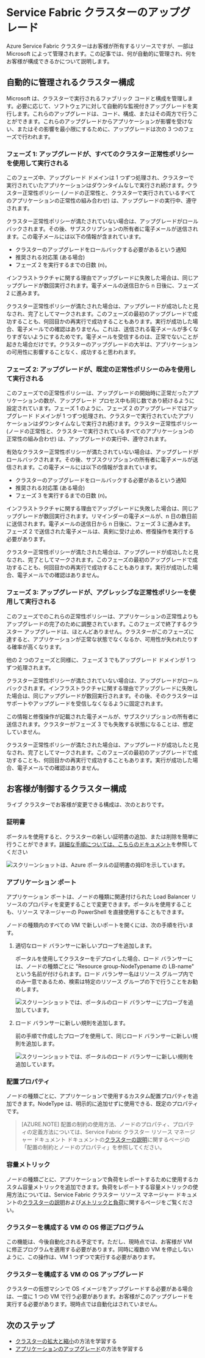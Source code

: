 <properties
   pageTitle="Service Fabric クラスターのアップグレード | Microsoft Azure"
   description="Service Fabric クラスターを実行している Service Fabric コード、構成、またはその両方をアップグレードします。たとえば、証明書のアップグレード、アプリケーション ポートの追加、OS 修正プログラムの適用などを行います。アップグレードを実行しているときに、どのようなことが起きるでしょうか?"
   services="service-fabric"
   documentationCenter=".net"
   authors="ChackDan"
   manager="timlt"
   editor=""/>

<tags
   ms.service="service-fabric"
   ms.devlang="dotnet"
   ms.topic="article"
   ms.tgt_pltfrm="na"
   ms.workload="na"
   ms.date="09/13/2016"
   ms.author="chackdan"/>


# Service Fabric クラスターのアップグレード

Azure Service Fabric クラスターはお客様が所有するリソースですが、一部は Microsoft によって管理されます。この記事では、何が自動的に管理され、何をお客様が構成できるかについて説明します。

## 自動的に管理されるクラスター構成

Microsoft は、クラスターで実行されるファブリック コードと構成を管理します。必要に応じて、ソフトウェアに対して自動的な監視付きアップグレードを実行します。これらのアップグレードは、コード、構成、またはその両方で行うことができます。これらのアップグレードからアプリケーションが影響を受けない、またはその影響を最小限にするために、アップグレードは次の 3 つのフェーズで行われます。

### フェーズ 1: アップグレードが、すべてのクラスター正常性ポリシーを使用して実行される

このフェーズ中、アップグレード ドメインは 1 つずつ処理され、クラスターで実行されていたアプリケーションはダウンタイムなしで実行され続けます。クラスター正常性ポリシー (ノードの正常性と、クラスターで実行されているすべてのアプリケーションの正常性の組み合わせ) は、アップグレードの実行中、遵守されます。

クラスター正常性ポリシーが満たされていない場合は、アップグレードがロールバックされます。その後、サブスクリプションの所有者に電子メールが送信されます。この電子メールには以下の情報が含まれています。

- クラスターのアップグレードをロールバックする必要があるという通知
- 推奨される対応策 (ある場合)
- フェーズ 2 を実行するまでの日数 (n)。

インフラストラクチャに関する理由でアップグレードに失敗した場合は、同じアップグレードが数回実行されます。電子メールの送信日から n 日後に、フェーズ 2 に進みます。

クラスター正常性ポリシーが満たされた場合は、アップグレードが成功したと見なされ、完了としてマークされます。このフェーズの最初のアップグレードで成功することも、何回目かの再実行で成功することもあります。実行が成功した場合、電子メールでの確認はありません。これは、送信される電子メールが多くなりすぎないようにするためです。電子メールを受信するのは、正常でないことが起きた場合だけです。クラスターのアップグレードの大半は、アプリケーションの可用性に影響することなく、成功すると思われます。

### フェーズ 2: アップグレードが、既定の正常性ポリシーのみを使用して実行される

このフェーズでの正常性ポリシーは、アップグレードの開始時に正常だったアプリケーションの数が、アップグレード プロセス中も同じ数であり続けるように設定されています。フェーズ 1 のように、フェーズ 2 のアップグレードではアップグレード ドメインが 1 つずつ処理され、クラスターで実行されていたアプリケーションはダウンタイムなしで実行され続けます。クラスター正常性ポリシー (ノードの正常性と、クラスターで実行されているすべてのアプリケーションの正常性の組み合わせ) は、アップグレードの実行中、遵守されます。

有効なクラスター正常性ポリシーが満たされていない場合は、アップグレードがロールバックされます。その後、サブスクリプションの所有者に電子メールが送信されます。この電子メールには以下の情報が含まれています。

- クラスターのアップグレードをロールバックする必要があるという通知
- 推奨される対応策 (ある場合)
- フェーズ 3 を実行するまでの日数 (n)。

インフラストラクチャに関する理由でアップグレードに失敗した場合は、同じアップグレードが数回実行されます。リマインダーの電子メールが、n 日の数日前に送信されます。電子メールの送信日から n 日後に、フェーズ 3 に進みます。フェーズ 2 で送信された電子メールは、真剣に受け止め、修復操作を実行する必要があります。

クラスター正常性ポリシーが満たされた場合は、アップグレードが成功したと見なされ、完了としてマークされます。このフェーズの最初のアップグレードで成功することも、何回目かの再実行で成功することもあります。実行が成功した場合、電子メールでの確認はありません。

### フェーズ 3: アップグレードが、アグレッシブな正常性ポリシーを使用して実行される

このフェーズでのこれらの正常性ポリシーは、アプリケーションの正常性よりもアップグレードの完了のために調整されています。このフェーズで終了するクラスター アップグレードは、ほとんどありません。クラスターがこのフェーズに達すると、アプリケーションが正常な状態でなくなるか、可用性が失われたりする確率が高くなります。

他の 2 つのフェーズと同様に、フェーズ 3 でもアップグレード ドメインが 1 つずつ処理されます。

クラスター正常性ポリシーが満たされていない場合は、アップグレードがロールバックされます。インフラストラクチャに関する理由でアップグレードに失敗した場合は、同じアップグレードが数回実行されます。その後、そのクラスターはサポートやアップグレードを受信しなくなるように固定されます。

この情報と修復操作が記載された電子メールが、サブスクリプションの所有者に送信されます。クラスターがフェーズ 3 でも失敗する状態になることは、想定していません。

クラスター正常性ポリシーが満たされた場合は、アップグレードが成功したと見なされ、完了としてマークされます。このフェーズの最初のアップグレードで成功することも、何回目かの再実行で成功することもあります。実行が成功した場合、電子メールでの確認はありません。

## お客様が制御するクラスター構成

ライブ クラスターでお客様が変更できる構成は、次のとおりです。

### 証明書

ポータルを使用すると、クラスターの新しい証明書の追加、または削除を簡単に行うことができます。[詳細な手順については、こちらのドキュメント](service-fabric-cluster-security-update-certs-azure.md)を参照してください

![スクリーンショットは、Azure ポータルの証明書の拇印を示しています。][CertificateUpgrade]


### アプリケーション ポート

アプリケーション ポートは、ノードの種類に関連付けられた Load Balancer リソースのプロパティを変更することで変更できます。ポータルを使用することも、リソース マネージャーの PowerShell を直接使用することもできます。

ノードの種類内のすべての VM で新しいポートを開くには、次の手順を行います。

1. 適切なロード バランサーに新しいプローブを追加します。

    ポータルを使用してクラスターをデプロイした場合、ロード バランサーには、ノードの種類ごとに "Resource group-NodeTypename の LB-name" という名前が付けられます。ロード バランサー名はリソース グループ内でのみ一意であるため、検索は特定のリソース グループの下で行うことをお勧めします。

    ![スクリーンショットでは、ポータルのロード バランサーにプローブを追加しています。][AddingProbes]

2. ロード バランサーに新しい規則を追加します。

    前の手順で作成したプローブを使用して、同じロード バランサーに新しい規則を追加します。

    ![スクリーンショットでは、ポータルのロード バランサーに新しい規則を追加しています。][AddingLBRules]


### 配置プロパティ

ノードの種類ごとに、アプリケーションで使用するカスタム配置プロパティを追加できます。NodeType は、明示的に追加せずに使用できる、既定のプロパティです。

>[AZURE.NOTE] 配置の制約の使用方法、ノードのプロパティ、プロパティの定義方法については、Service Fabric クラスター リソース マネージャー ドキュメント ドキュメントの[クラスターの説明](service-fabric-cluster-resource-manager-cluster-description.md)に関するページの「配置の制約とノードのプロパティ」を参照してください。

### 容量メトリック

ノードの種類ごとに、アプリケーションで負荷をレポートするために使用するカスタム容量メトリックを追加できます。負荷をレポートする容量メトリックの使用方法については、Service Fabric クラスター リソース マネージャー ドキュメントの[クラスターの説明](service-fabric-cluster-resource-manager-cluster-description.md)および[メトリックと負荷](service-fabric-cluster-resource-manager-metrics.md)に関するページをご覧ください。

### クラスターを構成する VM の OS 修正プログラム

この機能は、今後自動化される予定です。ただし、現時点では、お客様が VM に修正プログラムを適用する必要があります。同時に複数の VM を停止しないように、この操作は、VM 1 つずつで実行する必要があります。

### クラスターを構成する VM の OS アップグレード

クラスターの仮想マシンで OS イメージをアップグレードする必要がある場合は、一度に 1 つの VM で行う必要があります。お客様がこのアップグレードを実行する必要があります。現時点では自動化はされていません。

## 次のステップ

- [クラスターの拡大と縮小](service-fabric-cluster-scale-up-down.md)の方法を学習する
- [アプリケーションのアップグレード](service-fabric-application-upgrade.md)の方法を学習する

<!--Image references-->
[CertificateUpgrade]: ./media/service-fabric-cluster-upgrade/CertificateUpgrade2.png
[AddingProbes]: ./media/service-fabric-cluster-upgrade/addingProbes2.PNG
[AddingLBRules]: ./media/service-fabric-cluster-upgrade/addingLBRules.png

<!---HONumber=AcomDC_0921_2016-->